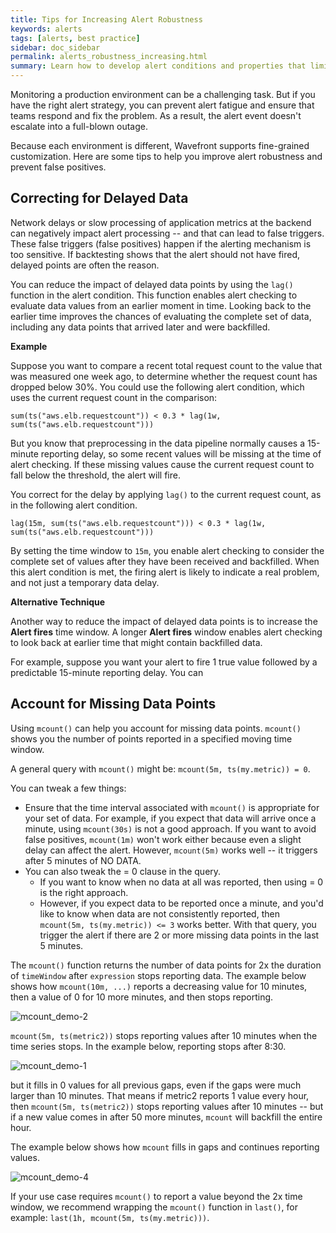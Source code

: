 ```yaml
---
title: Tips for Increasing Alert Robustness
keywords: alerts
tags: [alerts, best practice]
sidebar: doc_sidebar
permalink: alerts_robustness_increasing.html
summary: Learn how to develop alert conditions and properties that limit spurious alerts.
---
```

Monitoring a production environment can be a challenging task. But if you have the right alert strategy, you can prevent alert fatigue and ensure that teams respond and fix the problem. As a result, the alert event doesn't escalate into a full-blown outage.

Because each environment is different, Wavefront supports fine-grained customization.  Here are some tips to help you improve alert robustness and prevent false positives.

## Correcting for Delayed Data

Network delays or slow processing of application metrics at the backend can negatively impact alert processing -- and that can lead to false triggers. These false triggers (false positives) happen if the alerting mechanism is too sensitive.
If backtesting shows that the alert should not have fired, delayed points are often the reason.

You can reduce the impact of delayed data points by using the `lag()` function in the alert condition. This function enables alert checking to evaluate data values from an earlier moment in time. Looking back to the earlier time improves the chances of evaluating the complete set of data, including any data points that arrived later and were backfilled.

**Example**

Suppose you want to compare a recent total request count to the value that was measured one week ago, to determine whether the request count has dropped below 30%. You could use the following alert condition, which uses the current request count in the comparison:

```
sum(ts("aws.elb.requestcount")) < 0.3 * lag(1w, sum(ts("aws.elb.requestcount")))
```

But you know that preprocessing in the data pipeline normally causes a 15-minute reporting delay, so some recent values will be missing at the time of alert checking. If these missing values cause the current request count to fall below the threshold, the alert will fire. 

You correct for the delay by applying `lag()` to the current request count, as in the following alert condition. 

```
lag(15m, sum(ts("aws.elb.requestcount"))) < 0.3 * lag(1w, sum(ts("aws.elb.requestcount")))
```

By setting the time window to `15m`, you enable alert checking to consider the complete set of values after they have been received and backfilled. When this alert condition is met, the firing alert is likely to indicate a real problem, and not just a temporary data delay.

**Alternative Technique**

Another way to reduce the impact of delayed data points is to increase the **Alert fires** time window. A longer **Alert fires** window enables alert checking to look back at earlier time that might contain backfilled data. 

For example, suppose you want your alert to fire 1 true value followed by a predictable 15-minute reporting delay. You can 


<!--- 

This setting depends on how often data points arrive, and it accounts for any delays in the application metrics delivery pipeline. 
Changing **Alert fires** can compensate for external delays of metrics. --->


## Account for Missing Data Points

Using `mcount()` can help you account for missing data points. `mcount()` shows you the number of points reported in a specified moving time window.

A general query with `mcount()` might be:
`mcount(5m, ts(my.metric)) = 0`.

You can tweak a few things:

- Ensure that the time interval associated with `mcount()` is appropriate for your set of data. For example, if you expect that data will arrive once a minute, using `mcount(30s)` is not a good approach. If you want to avoid false positives, `mcount(1m)` won't work either because even a slight delay can affect the alert. However, `mcount(5m)` works well -- it triggers after 5 minutes of NO DATA.
- You can also tweak the = 0 clause in the query.
    - If you want to know when no data at all was reported, then using = 0 is the right approach.
    - However, if you expect data to be reported once a minute, and you'd like to know when data are not consistently reported, then `mcount(5m, ts(my.metric)) <= 3` works better. With that query, you trigger the alert if there are 2 or more missing data points in the last 5 minutes.

The `mcount()` function returns the number of data points for 2x the duration of `timeWindow` after `expression` stops reporting data. The example below shows how `mcount(10m, ...)` reports a decreasing value for 10 minutes, then a value of 0 for 10 more minutes, and then stops reporting.

![mcount_demo-2](images/mcount_demo-2.png)

`mcount(5m, ts(metric2))` stops reporting values after 10 minutes when the time series stops. In the example below, reporting stops after 8:30.

![mcount_demo-1](images/mcount_demo-1.png)

but it fills in 0 values for all previous gaps, even if the gaps were much larger than 10 minutes. That means if metric2 reports 1 value every hour, then  `mcount(5m, ts(metric2))` stops reporting values after 10 minutes -- but if a new value comes in after 50 more minutes, `mcount` will backfill the entire hour.

The example below shows how `mcount` fills in gaps and continues reporting values.

![mcount_demo-4](images/mcount_demo-4.png)

If your use case requires `mcount()` to report a value beyond the 2x time window, we recommend wrapping the `mcount()` function in `last()`, for example: `last(1h, mcount(5m, ts(my.metric)))`.


<!---
## More Info

For more tips, see our blog post [Intelligent Alert Design: Three Simple Tips for Increasing Alert Robustness](https://www.wavefront.com/intelligent-alert-design-three-simple-tips-increasing-alert-robustness/){:target="_blank" rel="noopenner noreferrer"}
--->
